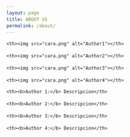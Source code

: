 ```yaml
---
layout: page
title: ABOUT US
permalink: /about/
---
```


<table class="egt">

  <tr>

    <th><img src="cara.png" alt="Author1"></th>

    <th><img src="cara.png" alt="Author2"></th>

    <th><img src="cara.png" alt="Author3"></th>
    
    <th><img src="cara.png" alt="Author4"></th>

  </tr>

  <tr>

    <th><b>Author 1:</b> Descripcion</th>

    <th><b>Author 2:</b> Descripcion</th>

    <th><b>Author 3:</b> Descripcion</th>
    
    <th><b>Author 4:</b> Descripcion</th>

  </tr>

</table>

